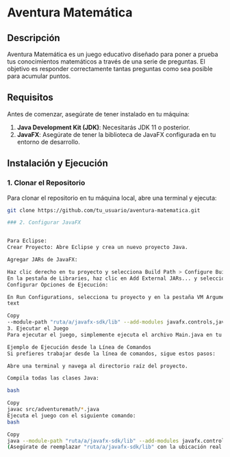 # Aventura Matemática

## Descripción
Aventura Matemática es un juego educativo diseñado para poner a prueba tus conocimientos matemáticos a través de una serie de preguntas. El objetivo es responder correctamente tantas preguntas como sea posible para acumular puntos.

## Requisitos

Antes de comenzar, asegúrate de tener instalado en tu máquina:

1. **Java Development Kit (JDK)**: Necesitarás JDK 11 o posterior.
2. **JavaFX**: Asegúrate de tener la biblioteca de JavaFX configurada en tu entorno de desarrollo.

## Instalación y Ejecución

### 1. Clonar el Repositorio

Para clonar el repositorio en tu máquina local, abre una terminal y ejecuta:

```bash
git clone https://github.com/tu_usuario/aventura-matematica.git

### 2. Configurar JavaFX


Para Eclipse:
Crear Proyecto: Abre Eclipse y crea un nuevo proyecto Java.

Agregar JARs de JavaFX:

Haz clic derecho en tu proyecto y selecciona Build Path > Configure Build Path.
En la pestaña de Libraries, haz clic en Add External JARs... y selecciona todos los archivos .jar de la carpeta lib de JavaFX.
Configurar Opciones de Ejecución:

En Run Configurations, selecciona tu proyecto y en la pestaña VM Arguments, agrega:
text

Copy
--module-path "ruta/a/javafx-sdk/lib" --add-modules javafx.controls,javafx.fxml
3. Ejecutar el Juego
Para ejecutar el juego, simplemente ejecuta el archivo Main.java en tu IDE. Asegúrate de que todas las clases (Game.java, Player.java, Question.java) estén en el mismo paquete (adventuremath).

Ejemplo de Ejecución desde la Línea de Comandos
Si prefieres trabajar desde la línea de comandos, sigue estos pasos:

Abre una terminal y navega al directorio raíz del proyecto.

Compila todas las clases Java:

bash

Copy
javac src/adventuremath/*.java
Ejecuta el juego con el siguiente comando:
bash

Copy
java --module-path "ruta/a/javafx-sdk/lib" --add-modules javafx.controls -cp src adventuremath.Main
(Asegúrate de reemplazar "ruta/a/javafx-sdk/lib" con la ubicación real de tu carpeta lib de JavaFX.)




